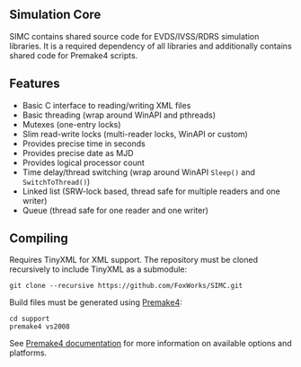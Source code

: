 Simulation Core
--------------------------------------------------------------------------------
SIMC contains shared source code for EVDS/IVSS/RDRS simulation libraries. It is
a required dependency of all libraries and additionally contains shared code
for Premake4 scripts.

Features
--------------------------------------------------------------------------------
 - Basic C interface to reading/writing XML files
 - Basic threading (wrap around WinAPI and pthreads)
 - Mutexes (one-entry locks)
 - Slim read-write locks (multi-reader locks, WinAPI or custom)
 - Provides precise time in seconds
 - Provides precise date as MJD
 - Provides logical processor count
 - Time delay/thread switching (wrap around WinAPI `Sleep()` and `SwitchToThread()`)
 - Linked list (SRW-lock based, thread safe for multiple readers and one writer)
 - Queue (thread safe for one reader and one writer)

Compiling
--------------------------------------------------------------------------------
Requires TinyXML for XML support. The repository must be cloned recursively to
include TinyXML as a submodule:
```
git clone --recursive https://github.com/FoxWorks/SIMC.git
```

Build files must be generated using [Premake4](http://industriousone.com/premake):
```
cd support
premake4 vs2008
```

See [Premake4 documentation](http://industriousone.com/premake-quick-start) for
more information on available options and platforms.
